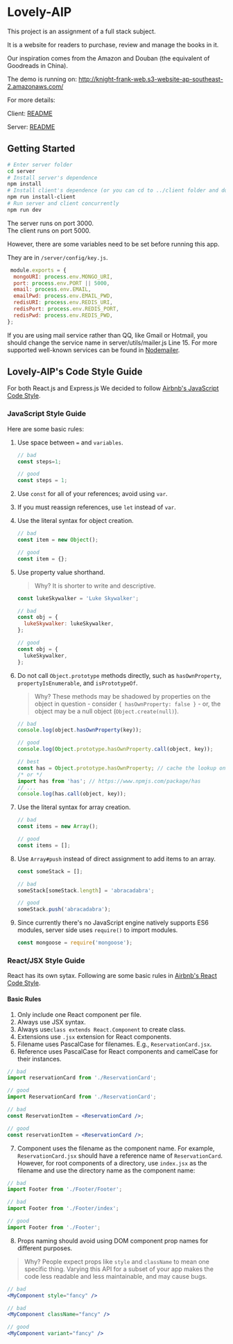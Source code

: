 # Lovely-AIP
This project is an assignment of a full stack subject.

It is a website for readers to purchase, review and manage the books in it. 

Our inspiration comes from the Amazon and Douban (the equivalent of Goodreads in China).

The demo is running on: http://knight-frank-web.s3-website-ap-southeast-2.amazonaws.com/

For more details:

Client: [README](https://github.com/Latias94/Lovely-AIP/blob/master/client/README.md)

Server: [README](https://github.com/Latias94/Lovely-AIP/blob/master/server/README.md)


## Getting Started
```bash
# Enter server folder
cd server
# Install server's dependence
npm install
# Install client's dependence (or you can cd to ../client folder and do `npm install`)
npm run install-client
# Run server and client concurrently
npm run dev
```
The server runs on port 3000.  
The client runs on port 5000.

However, there are some variables need to be set before running this app.

They are in `/server/config/key.js`.
```js
 module.exports = {
  mongoURI: process.env.MONGO_URI,
  port: process.env.PORT || 5000,
  email: process.env.EMAIL,
  emailPwd: process.env.EMAIL_PWD,
  redisURI: process.env.REDIS_URI,
  redisPort: process.env.REDIS_PORT,
  redisPwd: process.env.REDIS_PWD,
};
```

If you are using mail service rather than QQ, like Gmail or Hotmail, you should change the service name in server/utils/mailer.js Line 15.
For more supported well-known services can be found in [Nodemailer](https://nodemailer.com/smtp/well-known/).  

## Lovely-AIP's Code Style Guide

For both React.js and Express.js We decided to follow [Airbnb's JavaScript Code Style](https://github.com/airbnb/javascript).

### JavaScript Style Guide
Here are some basic rules:

1. Use space between `=` and `variables`.
    ```javascript
    // bad
    const steps=1;

    // good
    const steps = 1;
    ```
2. Use `const` for all of your references; avoid using `var`.
3. If you must reassign references, use `let` instead of `var`.
4. Use the literal syntax for object creation.
    ```javascript
    // bad
    const item = new Object();

    // good
    const item = {};
    ```
5. Use property value shorthand.

    > Why? It is shorter to write and descriptive.

    ```javascript
    const lukeSkywalker = 'Luke Skywalker';

    // bad
    const obj = {
      lukeSkywalker: lukeSkywalker,
    };

    // good
    const obj = {
      lukeSkywalker,
    };
    ```
6. Do not call `Object.prototype` methods directly, such as `hasOwnProperty`, `propertyIsEnumerable`, and `isPrototypeOf`.

    > Why? These methods may be shadowed by properties on the object in question - consider `{ hasOwnProperty: false }` - or, the object may be a null object (`Object.create(null)`).

    ```javascript
    // bad
    console.log(object.hasOwnProperty(key));

    // good
    console.log(Object.prototype.hasOwnProperty.call(object, key));

    // best
    const has = Object.prototype.hasOwnProperty; // cache the lookup once, in module scope.
    /* or */
    import has from 'has'; // https://www.npmjs.com/package/has
    // ...
    console.log(has.call(object, key));
    ```
7. Use the literal syntax for array creation.

    ```javascript
    // bad
    const items = new Array();

    // good
    const items = [];
    ```
8. Use `Array#push` instead of direct assignment to add items to an array.

    ```javascript
    const someStack = [];

    // bad
    someStack[someStack.length] = 'abracadabra';

    // good
    someStack.push('abracadabra');
    ```
9. Since currently there's no JavaScript engine natively supports ES6 modules, server side uses `require()`  to import modules.
    ```javascript
    const mongoose = require('mongoose');
    ```

### React/JSX Style Guide

React has its own sytax. Following are some basic rules in [Airbnb's React Code Style](https://github.com/airbnb/javascript/tree/master/react).

#### Basic Rules

  1. Only include one React component per file.
  1. Always use JSX syntax.
  1. Always use`class extends React.Component` to create class.
  1. Extensions use `.jsx` extension for React components.
  1. Filename uses PascalCase for filenames. E.g., `ReservationCard.jsx`.
  1. Reference uses PascalCase for React components and camelCase for their instances.

```jsx
// bad
import reservationCard from './ReservationCard';

// good
import ReservationCard from './ReservationCard';

// bad
const ReservationItem = <ReservationCard />;

// good
const reservationItem = <ReservationCard />;
```
  7. Component uses the filename as the component name. For example, `ReservationCard.jsx` should have a reference name of `ReservationCard`. However, for root components of a directory, use `index.jsx` as the filename and use the directory name as the component name:

```jsx
// bad
import Footer from './Footer/Footer';

// bad
import Footer from './Footer/index';

// good
import Footer from './Footer';
```

  8. Props naming should avoid using DOM component prop names for different purposes.

> Why? People expect props like `style` and `className` to mean one specific thing. Varying this API for a subset of your app makes the code less readable and less maintainable, and may cause bugs.

```jsx
// bad
<MyComponent style="fancy" />

// bad
<MyComponent className="fancy" />

// good
<MyComponent variant="fancy" />
```

